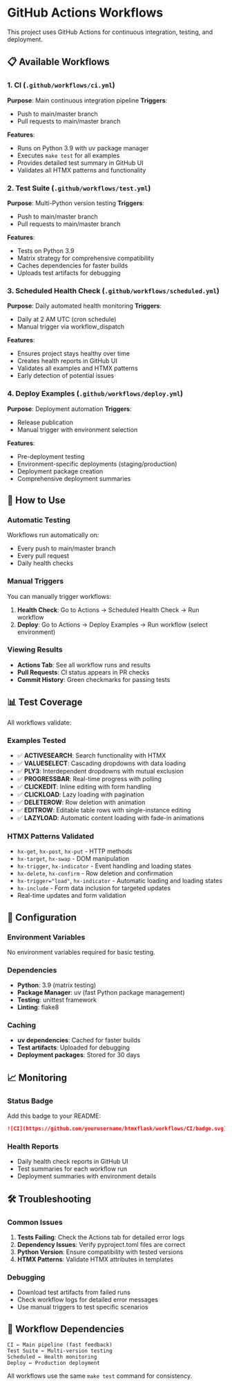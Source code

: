# GitHub Actions Workflows

This project uses GitHub Actions for continuous integration, testing, and deployment.

## 📋 Available Workflows

### 1. **CI** (`.github/workflows/ci.yml`)
**Purpose**: Main continuous integration pipeline
**Triggers**:
- Push to main/master branch
- Pull requests to main/master branch

**Features**:
- Runs on Python 3.9 with uv package manager
- Executes `make test` for all examples
- Provides detailed test summary in GitHub UI
- Validates all HTMX patterns and functionality

### 2. **Test Suite** (`.github/workflows/test.yml`)
**Purpose**: Multi-Python version testing
**Triggers**:
- Push to main/master branch
- Pull requests to main/master branch

**Features**:
- Tests on Python 3.9
- Matrix strategy for comprehensive compatibility
- Caches dependencies for faster builds
- Uploads test artifacts for debugging

### 3. **Scheduled Health Check** (`.github/workflows/scheduled.yml`)
**Purpose**: Daily automated health monitoring
**Triggers**:
- Daily at 2 AM UTC (cron schedule)
- Manual trigger via workflow_dispatch

**Features**:
- Ensures project stays healthy over time
- Creates health reports in GitHub UI
- Validates all examples and HTMX patterns
- Early detection of potential issues

### 4. **Deploy Examples** (`.github/workflows/deploy.yml`)
**Purpose**: Deployment automation
**Triggers**:
- Release publication
- Manual trigger with environment selection

**Features**:
- Pre-deployment testing
- Environment-specific deployments (staging/production)
- Deployment package creation
- Comprehensive deployment summaries

## 🚀 How to Use

### Automatic Testing
Workflows run automatically on:
- Every push to main/master branch
- Every pull request
- Daily health checks

### Manual Triggers
You can manually trigger workflows:

1. **Health Check**: Go to Actions → Scheduled Health Check → Run workflow
2. **Deploy**: Go to Actions → Deploy Examples → Run workflow (select environment)

### Viewing Results
- **Actions Tab**: See all workflow runs and results
- **Pull Requests**: CI status appears in PR checks
- **Commit History**: Green checkmarks for passing tests

## 📊 Test Coverage

All workflows validate:

### Examples Tested
- ✅ **ACTIVESEARCH**: Search functionality with HTMX
- ✅ **VALUESELECT**: Cascading dropdowns with data loading
- ✅ **PLY3**: Interdependent dropdowns with mutual exclusion
- ✅ **PROGRESSBAR**: Real-time progress with polling
- ✅ **CLICKEDIT**: Inline editing with form handling
- ✅ **CLICKLOAD**: Lazy loading with pagination
- ✅ **DELETEROW**: Row deletion with animation
- ✅ **EDITROW**: Editable table rows with single-instance editing
- ✅ **LAZYLOAD**: Automatic content loading with fade-in animations

### HTMX Patterns Validated
- `hx-get`, `hx-post`, `hx-put` - HTTP methods
- `hx-target`, `hx-swap` - DOM manipulation
- `hx-trigger`, `hx-indicator` - Event handling and loading states
- `hx-delete`, `hx-confirm` - Row deletion and confirmation
- `hx-trigger="load"`, `hx-indicator` - Automatic loading and loading states
- `hx-include` - Form data inclusion for targeted updates
- Real-time updates and form validation

## 🔧 Configuration

### Environment Variables
No environment variables required for basic testing.

### Dependencies
- **Python**: 3.9 (matrix testing)
- **Package Manager**: uv (fast Python package management)
- **Testing**: unittest framework
- **Linting**: flake8

### Caching
- **uv dependencies**: Cached for faster builds
- **Test artifacts**: Uploaded for debugging
- **Deployment packages**: Stored for 30 days

## 📈 Monitoring

### Status Badge
Add this badge to your README:
```markdown
![CI](https://github.com/yourusername/htmxflask/workflows/CI/badge.svg)
```

### Health Reports
- Daily health check reports in GitHub UI
- Test summaries for each workflow run
- Deployment summaries with environment details

## 🛠️ Troubleshooting

### Common Issues

1. **Tests Failing**: Check the Actions tab for detailed error logs
2. **Dependency Issues**: Verify pyproject.toml files are correct
3. **Python Version**: Ensure compatibility with tested versions
4. **HTMX Patterns**: Validate HTMX attributes in templates

### Debugging
- Download test artifacts from failed runs
- Check workflow logs for detailed error messages
- Use manual triggers to test specific scenarios

## 🔄 Workflow Dependencies

```
CI ← Main pipeline (fast feedback)
Test Suite ← Multi-version testing
Scheduled ← Health monitoring
Deploy ← Production deployment
```

All workflows use the same `make test` command for consistency.